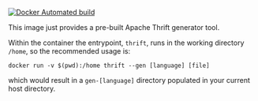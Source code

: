 
[![Docker Automated build](https://img.shields.io/docker/automated/itzg/thrift.svg)](https://hub.docker.com/r/itzg/thrift)

This image just provides a pre-built Apache Thrift generator tool.

Within the container the entrypoint, `thrift`, runs in the working directory
`/home`, so the recommended usage is:

```
docker run -v $(pwd):/home thrift --gen [language] [file]
```

which would result in a `gen-[language]` directory populated in your current
host directory.
